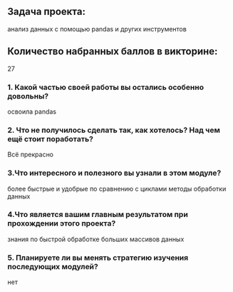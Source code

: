 ## Задача проекта:

анализ данных с помощью pandas и других инструментов


## Количество набранных баллов в викторине:

27

### 1. Какой частью своей работы вы остались особенно довольны?

освоила pandas

### 2. Что не получилось сделать так, как хотелось? Над чем ещё стоит поработать?

Всё прекрасно

### 3.Что интересного и полезного вы узнали в этом модуле?

более быстрые и удобрые по сравнению с циклами методы обработки данных

### 4.Что является вашим главным результатом при прохождении этого проекта?

знания по быстрой обработке больших массивов данных

### 5. Планируете ли вы менять стратегию изучения последующих модулей?

нет
